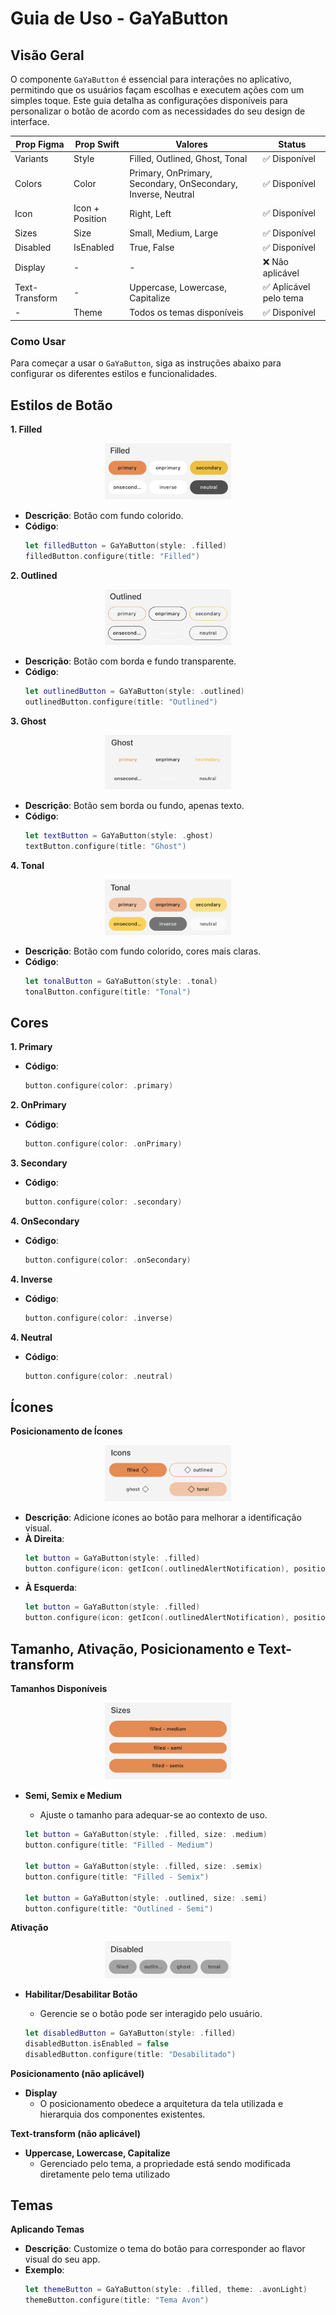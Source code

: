 # Guia de Uso - GaYaButton

## Visão Geral

O componente `GaYaButton` é essencial para interações no aplicativo, permitindo que os usuários façam escolhas e executem ações com um simples toque. Este guia detalha as configurações disponíveis para personalizar o botão de acordo com as necessidades do seu design de interface.

| Prop Figma       | Prop Swift       | Valores                    | Status            |
| -------------- | -------------- | ------------------------- | ----------------- |
| Variants          | Style          | Filled, Outlined, Ghost, Tonal | ✅  Disponível       |
| Colors          | Color          | Primary, OnPrimary, Secondary, OnSecondary, Inverse, Neutral | ✅  Disponível       |
| Icon          | Icon + Position           | Right, Left         | ✅  Disponível       |
| Sizes          | Size           | Small, Medium, Large      | ✅  Disponível       |
| Disabled          | IsEnabled      | True, False               | ✅  Disponível       |
| Display          | -        | -               | ❌  Não aplicável  |
| Text-Transform          | - | Uppercase, Lowercase, Capitalize     | ✅  Aplicável pelo tema  |
| -          | Theme          | Todos os temas disponíveis      | ✅  Disponível       |

### Como Usar

Para começar a usar o `GaYaButton`, siga as instruções abaixo para configurar os diferentes estilos e funcionalidades.

## Estilos de Botão

**1. Filled**

<p align="center">
  <img alt="1" src="./images/gayabutton_filled.png" width="40%"> 
</p>

   - **Descrição**: Botão com fundo colorido.
   - **Código**:
     ```swift
     let filledButton = GaYaButton(style: .filled)
     filledButton.configure(title: "Filled")
     ```

**2. Outlined**

<p align="center">
  <img alt="1" src="./images/gayabutton_outlined.png" width="40%"> 
</p>

   - **Descrição**: Botão com borda e fundo transparente.
   - **Código**:
     ```swift
     let outlinedButton = GaYaButton(style: .outlined)
     outlinedButton.configure(title: "Outlined")
     ```

**3. Ghost**

<p align="center">
  <img alt="1" src="./images/gayabutton_ghost.png" width="40%"> 
</p>

   - **Descrição**: Botão sem borda ou fundo, apenas texto.
   - **Código**:
     ```swift
     let textButton = GaYaButton(style: .ghost)
     textButton.configure(title: "Ghost")
     ```
     
**4. Tonal**

<p align="center">
  <img alt="1" src="./images/gayabutton_tonal.png" width="40%"> 
</p>

   - **Descrição**: Botão com fundo colorido, cores mais claras.
   - **Código**:
     ```swift
     let tonalButton = GaYaButton(style: .tonal)
     tonalButton.configure(title: "Tonal")
     ```

## Cores

**1. Primary**
   - **Código**:
     ```swift
     button.configure(color: .primary)
     ```

**2. OnPrimary**
   - **Código**:
     ```swift
     button.configure(color: .onPrimary)
     ```

**3. Secondary**
   - **Código**:
     ```swift
     button.configure(color: .secondary)
     ```
     
**4. OnSecondary**
   - **Código**:
     ```swift
     button.configure(color: .onSecondary)
     ```

**4. Inverse**
   - **Código**:
     ```swift
     button.configure(color: .inverse)
     ```

**4. Neutral**
   - **Código**:
     ```swift
     button.configure(color: .neutral)
     ```

## Ícones

**Posicionamento de Ícones**

<p align="center">
  <img alt="1" src="./images/gayabutton_icons.png" width="40%"> 
</p>

   - **Descrição**: Adicione ícones ao botão para melhorar a identificação visual.
   - **À Direita**:
     ```swift
     let button = GaYaButton(style: .filled)
     button.configure(icon: getIcon(.outlinedAlertNotification), position: .right)
     ```
   - **À Esquerda**:
     ```swift
     let button = GaYaButton(style: .filled)
     button.configure(icon: getIcon(.outlinedAlertNotification), position: .left)
     ```

## Tamanho, Ativação, Posicionamento e Text-transform

**Tamanhos Disponíveis**

<p align="center">
  <img alt="1" src="./images/gayabutton_sizes.png" width="40%"> 
</p>

   - **Semi, Semix e Medium**
     - Ajuste o tamanho para adequar-se ao contexto de uso.
     
     ```swift
     let button = GaYaButton(style: .filled, size: .medium)
     button.configure(title: "Filled - Medium")

     let button = GaYaButton(style: .filled, size: .semix)
     button.configure(title: "Filled - Semix")

     let button = GaYaButton(style: .outlined, size: .semi)
     button.configure(title: "Outlined - Semi")
     

**Ativação**

<p align="center">
  <img alt="1" src="./images/gayabutton_disabled.png" width="40%"> 
</p>

   - **Habilitar/Desabilitar Botão**
     - Gerencie se o botão pode ser interagido pelo usuário.
     
     ```swift
     let disabledButton = GaYaButton(style: .filled)
     disabledButton.isEnabled = false
     disabledButton.configure(title: "Desabilitado")
     ```

**Posicionamento (não aplicável)**
   - **Display**
     - O posicionamento obedece a arquitetura da tela utilizada e hierarquia dos componentes existentes.
    
**Text-transform (não aplicável)**
   - **Uppercase, Lowercase, Capitalize**
     - Gerenciado pelo tema, a propriedade está sendo modificada diretamente pelo tema utilizado
     

## Temas

**Aplicando Temas**
   - **Descrição**: Customize o tema do botão para corresponder ao flavor visual do seu app.
   - **Exemplo**:
     ```swift
     let themeButton = GaYaButton(style: .filled, theme: .avonLight)
     themeButton.configure(title: "Tema Avon")
     ```

